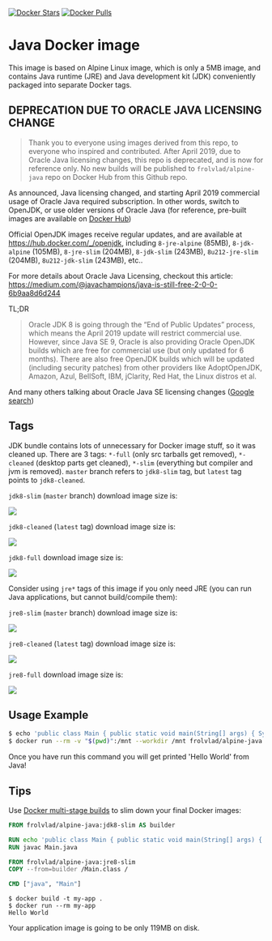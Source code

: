 [![Docker Stars](https://img.shields.io/docker/stars/frolvlad/alpine-java.svg?style=flat-square)](https://hub.docker.com/r/frolvlad/alpine-java/)
[![Docker Pulls](https://img.shields.io/docker/pulls/frolvlad/alpine-java.svg?style=flat-square)](https://hub.docker.com/r/frolvlad/alpine-java/)


Java Docker image
=================

This image is based on Alpine Linux image, which is only a 5MB image, and contains
Java runtime (JRE) and Java development kit (JDK) conveniently packaged into
separate Docker tags.

DEPRECATION DUE TO ORACLE JAVA LICENSING CHANGE
-----------------------------------------------

> Thank you to everyone using images derived from this repo, to everyone who
> inspired and contributed.  After April 2019, due to Oracle Java licensing
> changes, this repo is deprecated, and is now for reference only.  No new
> builds will be published to `frolvlad/alpine-java` repo on Docker Hub from
> this Github repo.

As announced, Java licensing changed, and starting April 2019 commercial usage
of Oracle Java required subscription.  In other words, switch to OpenJDK, or use
older versions of Oracle Java (for reference, pre-built images are available on
[Docker Hub](https://hub.docker.com/r/frolvlad/alpine-java/))

Official OpenJDK images receive regular updates, and are available at
https://hub.docker.com/_/openjdk, including `8-jre-alpine` (85MB),
`8-jdk-alpine` (105MB), `8-jre-slim` (204MB), `8-jdk-slim` (243MB),
`8u212-jre-slim` (204MB), `8u212-jdk-slim` (243MB), etc..

For more details about Oracle Java Licensing, checkout this article:
https://medium.com/@javachampions/java-is-still-free-2-0-0-6b9aa8d6d244

TL;DR

> Oracle JDK 8 is going through the “End of Public Updates” process, which means
> the April 2019 update will restrict commercial use. However, since Java SE 9,
> Oracle is also providing Oracle OpenJDK builds which are free for commercial
> use (but only updated for 6 months). There are also free OpenJDK builds which
> will be updated (including security patches) from other providers like
> AdoptOpenJDK, Amazon, Azul, BellSoft, IBM, jClarity, Red Hat, the Linux
> distros et al.

And many others talking about Oracle Java SE licensing changes ([Google
search](https://www.google.com/search?q=java+oracle+license))

Tags
----

JDK bundle contains lots of unnecessary for Docker image stuff, so it was cleaned up. There are 3
tags: `*-full` (only src tarballs get removed), `*-cleaned` (desktop parts get cleaned), `*-slim`
(everything but compiler and jvm is removed). `master` branch refers to `jdk8-slim` tag, but
`latest` tag points to `jdk8-cleaned`.

`jdk8-slim` (`master` branch) download image size is:

[![](https://images.microbadger.com/badges/image/frolvlad/alpine-java:jdk8-slim.svg)](http://microbadger.com/images/frolvlad/alpine-java:jdk8-slim "Get your own image badge on microbadger.com")

`jdk8-cleaned` (`latest` tag) download image size is:

[![](https://images.microbadger.com/badges/image/frolvlad/alpine-java:jdk8-cleaned.svg)](http://microbadger.com/images/frolvlad/alpine-java:jdk8-cleaned "Get your own image badge on microbadger.com")

`jdk8-full` download image size is:

[![](https://images.microbadger.com/badges/image/frolvlad/alpine-java:jdk8-full.svg)](http://microbadger.com/images/frolvlad/alpine-java:jdk8-full "Get your own image badge on microbadger.com")

Consider using `jre*` tags of this image if you only need JRE (you can run Java applications, but cannot build/compile them):

`jre8-slim` (`master` branch) download image size is:

[![](https://images.microbadger.com/badges/image/frolvlad/alpine-java:jre8-slim.svg)](http://microbadger.com/images/frolvlad/alpine-java:jre8-slim "Get your own image badge on microbadger.com")

`jre8-cleaned` (`latest` tag) download image size is:

[![](https://images.microbadger.com/badges/image/frolvlad/alpine-java:jre8-cleaned.svg)](http://microbadger.com/images/frolvlad/alpine-java:jre8-cleaned "Get your own image badge on microbadger.com")

`jre8-full` download image size is:

[![](https://images.microbadger.com/badges/image/frolvlad/alpine-java:jre8-full.svg)](http://microbadger.com/images/frolvlad/alpine-java:jre8-full "Get your own image badge on microbadger.com")


Usage Example
-------------

```bash
$ echo 'public class Main { public static void main(String[] args) { System.out.println("Hello World"); } }' > Main.java
$ docker run --rm -v "$(pwd)":/mnt --workdir /mnt frolvlad/alpine-java:jdk8-slim sh -c "javac Main.java && java Main"
```

Once you have run this command you will get printed 'Hello World' from Java!

Tips
----

Use [Docker multi-stage builds](https://docs.docker.com/develop/develop-images/multistage-build/)
to slim down your final Docker images:

```Dockerfile
FROM frolvlad/alpine-java:jdk8-slim AS builder

RUN echo 'public class Main { public static void main(String[] args) { System.out.println("Hello World"); } }' > Main.java
RUN javac Main.java

FROM frolvlad/alpine-java:jre8-slim
COPY --from=builder /Main.class /

CMD ["java", "Main"]
```

```
$ docker build -t my-app .
$ docker run --rm my-app
Hello World
```

Your application image is going to be only 119MB on disk.

